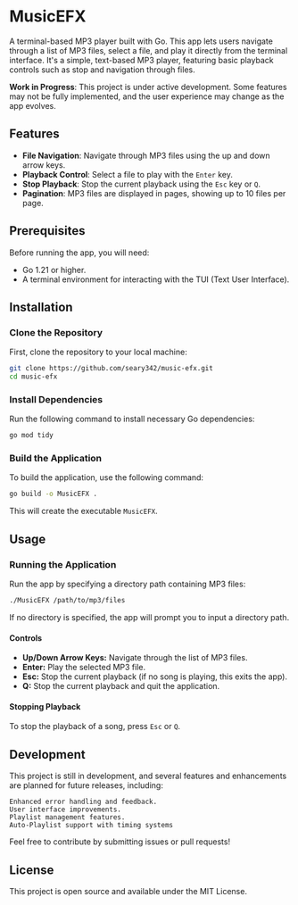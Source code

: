 # MusicEFX

A terminal-based MP3 player built with Go. This app lets users navigate through a list of MP3 files, select a file, and play it directly from the terminal interface. It's a simple, text-based MP3 player, featuring basic playback controls such as stop and navigation through files.

**Work in Progress**: This project is under active development. Some features may not be fully implemented, and the user experience may change as the app evolves.

## Features

- **File Navigation**: Navigate through MP3 files using the up and down arrow keys.
- **Playback Control**: Select a file to play with the `Enter` key.
- **Stop Playback**: Stop the current playback using the `Esc` key or `Q`.
- **Pagination**: MP3 files are displayed in pages, showing up to 10 files per page.
  
## Prerequisites

Before running the app, you will need:

- Go 1.21 or higher.
- A terminal environment for interacting with the TUI (Text User Interface).

## Installation

### Clone the Repository

First, clone the repository to your local machine:

```bash
git clone https://github.com/seary342/music-efx.git
cd music-efx
```

### Install Dependencies

Run the following command to install necessary Go dependencies:

```bash
go mod tidy
```

### Build the Application

To build the application, use the following command:

```bash
go build -o MusicEFX .
```

This will create the executable `MusicEFX`.

## Usage

### Running the Application

Run the app by specifying a directory path containing MP3 files:

```bash
./MusicEFX /path/to/mp3/files
```

If no directory is specified, the app will prompt you to input a directory path.

#### Controls

- **Up/Down Arrow Keys:** Navigate through the list of MP3 files.
- **Enter:** Play the selected MP3 file.
- **Esc:** Stop the current playback (if no song is playing, this exits the app).
- **Q:** Stop the current playback and quit the application.

#### Stopping Playback

To stop the playback of a song, press `Esc` or `Q`.

## Development

This project is still in development, and several features and enhancements are planned for future releases, including:

    Enhanced error handling and feedback.
    User interface improvements.
    Playlist management features.
    Auto-Playlist support with timing systems

Feel free to contribute by submitting issues or pull requests!

## License

This project is open source and available under the MIT License.

